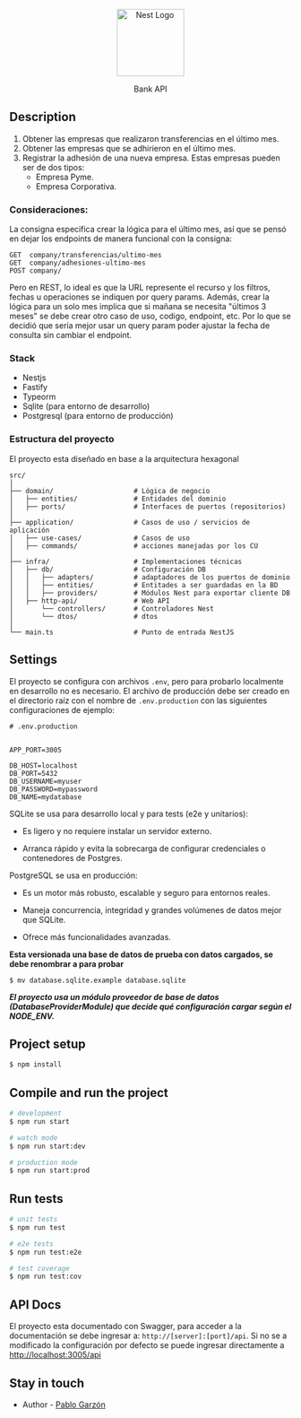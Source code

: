 <p align="center">
  <a href="http://nestjs.com/" target="blank"><img src="https://nestjs.com/img/logo-small.svg" width="120" alt="Nest Logo" /></a>
</p>

[circleci-image]: https://img.shields.io/circleci/build/github/nestjs/nest/master?token=abc123def456
[circleci-url]: https://circleci.com/gh/nestjs/nest

  <p align="center">Bank API</p>

## Description

1. Obtener las empresas que realizaron transferencias en el último mes.
2. Obtener las empresas que se adhirieron en el último mes.
3. Registrar la adhesión de una nueva empresa.
   Estas empresas pueden ser de dos tipos:
   - Empresa Pyme.
   - Empresa Corporativa.

### Consideraciones:

La consigna especifica crear la lógica para el último mes, así que se pensó en dejar los endpoints de manera funcional con la consigna:

```
GET  company/transferencias/ultimo-mes
GET  company/adhesiones-ultimo-mes
POST company/
```

Pero en REST, lo ideal es que la URL represente el recurso y los filtros, fechas u operaciones se indiquen por query params. Además, crear la lógica para un solo mes implica que si mañana se necesita "últimos 3 meses" se debe crear otro caso de uso, codigo, endpoint, etc. Por lo que se decidió que sería mejor usar un query param poder ajustar la fecha de consulta sin cambiar el endpoint.

### Stack

- Nestjs
- Fastify
- Typeorm
- Sqlite (para entorno de desarrollo)
- Postgresql (para entorno de producción)

### Estructura del proyecto

El proyecto esta diseñado en base a la arquitectura hexagonal

```
src/
│
├── domain/                    # Lógica de negocio
│   ├── entities/              # Entidades del dominio
│   ├── ports/                 # Interfaces de puertos (repositorios)
│
├── application/               # Casos de uso / servicios de aplicación
│   ├── use-cases/             # Casos de uso
│   ├── commands/              # acciones manejadas por los CU
│
├── infra/                     # Implementaciones técnicas
│   ├── db/                    # Configuración DB
│   │   ├── adapters/          # adaptadores de los puertos de dominio
│   │   ├── entities/          # Entitades a ser guardadas en la BD
│   │   ├── providers/         # Módulos Nest para exportar cliente DB
│   ├── http-api/              # Web API
│       └── controllers/       # Controladores Nest
│       └── dtos/              # dtos
│
└── main.ts                    # Punto de entrada NestJS
```

## Settings

El proyecto se configura con archivos `.env`, pero para probarlo localmente en desarrollo no es necesario. El archivo de producción debe ser creado en el directorio raíz con el nombre de `.env.production` con las siguientes configuraciones de ejemplo:

```env
# .env.production


APP_PORT=3005

DB_HOST=localhost
DB_PORT=5432
DB_USERNAME=myuser
DB_PASSWORD=mypassword
DB_NAME=mydatabase
```

SQLite se usa para desarrollo local y para tests (e2e y unitarios):

- Es ligero y no requiere instalar un servidor externo.

- Arranca rápido y evita la sobrecarga de configurar credenciales o contenedores de Postgres.

PostgreSQL se usa en producción:

- Es un motor más robusto, escalable y seguro para entornos reales.

- Maneja concurrencia, integridad y grandes volúmenes de datos mejor que SQLite.

- Ofrece más funcionalidades avanzadas.

**Esta versionada una base de datos de prueba con datos cargados, se debe renombrar a para probar**

```
$ mv database.sqlite.example database.sqlite
```

**_El proyecto usa un módulo proveedor de base de datos (DatabaseProviderModule) que decide qué configuración cargar según el NODE_ENV._**

## Project setup

```bash
$ npm install
```

## Compile and run the project

```bash
# development
$ npm run start

# watch mode
$ npm run start:dev

# production mode
$ npm run start:prod
```

## Run tests

```bash
# unit tests
$ npm run test

# e2e tests
$ npm run test:e2e

# test coverage
$ npm run test:cov
```

## API Docs

El proyecto esta documentado con Swagger, para acceder a la documentación se debe ingresar a:
`http://[server]:[port]/api`. Si no se a modificado la configuración por defecto se puede ingresar directamente a [http://localhost:3005/api](http://localhost:3005/api)

## Stay in touch

- Author - [Pablo Garzón](https://gitlab.com/pablogarzon)
